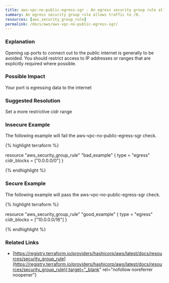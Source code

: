 ```yaml
---
title: aws-vpc-no-public-egress-sgr - An egress security group rule allows traffic to /0.
summary: An egress security group rule allows traffic to /0. 
resources: [aws_security_group_rule] 
permalink: /docs/aws/aws-vpc-no-public-egress-sgr/
---
```

### Explanation


Opening up ports to connect out to the public internet is generally to be avoided. You should restrict access to IP addresses or ranges that are explicitly required where possible.


### Possible Impact
Your port is egressing data to the internet

### Suggested Resolution
Set a more restrictive cidr range


### Insecure Example

The following example will fail the aws-vpc-no-public-egress-sgr check.

{% highlight terraform %}

resource "aws_security_group_rule" "bad_example" {
	type = "egress"
	cidr_blocks = ["0.0.0.0/0"]
}

{% endhighlight %}



### Secure Example

The following example will pass the aws-vpc-no-public-egress-sgr check.

{% highlight terraform %}

resource "aws_security_group_rule" "good_example" {
	type = "egress"
	cidr_blocks = ["10.0.0.0/16"]
}

{% endhighlight %}



### Related Links


- [https://registry.terraform.io/providers/hashicorp/aws/latest/docs/resources/security_group_rule](https://registry.terraform.io/providers/hashicorp/aws/latest/docs/resources/security_group_rule){:target="_blank" rel="nofollow noreferrer noopener"}


